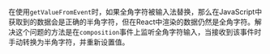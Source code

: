 在使用`getValueFromEvent`时，如果全角字符被输入法替换，那么在JavaScript中获取到的数据会是正确的半角字符，但在React中渲染的数据仍然是全角字符。解决这个问题的方法是在`composition`事件上监听全角字符输入，当接收到该事件时手动转换为半角字符，并重新设置值。
